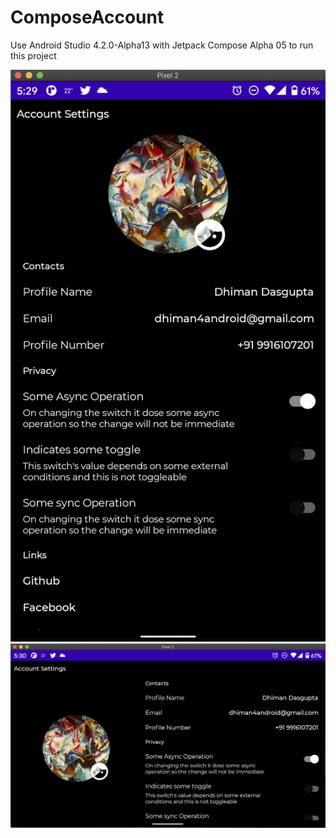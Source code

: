 # ComposeAccount

Use Android Studio 4.2.0-Alpha13 with Jetpack Compose Alpha 05 to run this project

![Portrait](screenshots/Portrait.png)
![Landscape](screenshots/Landscape.png)
